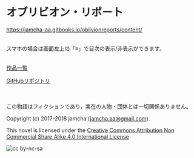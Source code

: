 

# オブリビオン・リポート

<https://jamcha-aa.gitbooks.io/oblivionreports/content/>  

<br>  
スマホの場合は画面左上の「≡」で目次の表示/非表示ができます。  

<br>  
<br>  

[作品一覧](https://jamcha-aa.gitbook.io/about/)  

[GitHubリポジトリ](https://github.com/jamcha-aa/OblivionReports)  

<br>  
<br>  
この物語はフィクションであり，実在の人物・団体とは一切関係ありません。  

Copyright (c) 2017-2018 jamcha (jamcha.aa@gmail.com).  

This novel is licensed under the [Creative Commons Attribution Non Commercial Share Alike 4.0 International License](https://creativecommons.org/licenses/by-nc-sa/4.0/deed)  

![cc by-nc-sa](https://i.creativecommons.org/l/by-nc-sa/4.0/88x31.png)  

